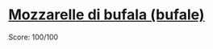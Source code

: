 # [Mozzarelle di bufala (bufale)](https://training.olinfo.it/#/task/bufale/statement)
Score: 100/100
